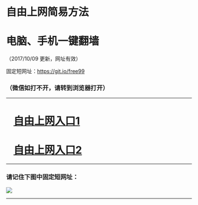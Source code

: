 ﻿# 自由上网简易方法

# 电脑、手机一键翻墙

（2017/10/09 更新，网址有效）

固定短网址：https://git.io/free99

### （微信如打不开，请转到浏览器打开）


***





# &nbsp;&nbsp; <a href="http://ft175742665.fwq-tz-1001.info/fwqtz01.html?t=10090012301 " target="_blank">自由上网入口1</a>
# &nbsp;&nbsp; <a href="http://ft2291124788.fwq-tz-1002.info/fwqtz02.html?t=100900121006 " target="_blank">自由上网入口2</a>
***

### 请记住下图中固定短网址：

<img src="https://s3-us-west-2.amazonaws.com/fwq-1001/yjfq-20170905okok.png" /> 


***

